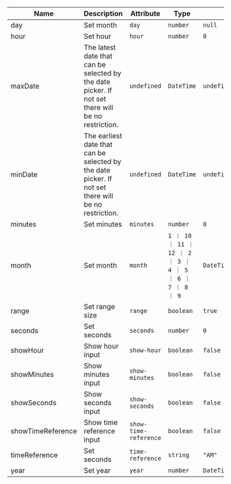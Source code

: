 | Name       | Description                   | Attribute        | Type                                      | Default             |
|------------|-------------------------------|------------------|-------------------------------------------|---------------------|
|day| Set month | `day` | `number` | `null` |
|hour| Set hour | `hour` | `number` | `0` |
|maxDate| The latest date that can be selected by the date picker. If not set there will be no restriction. | `undefined` | `DateTime` | `undefined` |
|minDate| The earliest date that can be selected by the date picker. If not set there will be no restriction. | `undefined` | `DateTime` | `undefined` |
|minutes| Set minutes | `minutes` | `number` | `0` |
|month| Set month | `month` | `1 ｜ 10 ｜ 11 ｜ 12 ｜ 2 ｜ 3 ｜ 4 ｜ 5 ｜ 6 ｜ 7 ｜ 8 ｜ 9` | `DateTime.now().month` |
|range| Set range size | `range` | `boolean` | `true` |
|seconds| Set seconds | `seconds` | `number` | `0` |
|showHour| Show hour input | `show-hour` | `boolean` | `false` |
|showMinutes| Show minutes input | `show-minutes` | `boolean` | `false` |
|showSeconds| Show seconds input | `show-seconds` | `boolean` | `false` |
|showTimeReference| Show time reference input | `show-time-reference` | `boolean` | `false` |
|timeReference| Set seconds | `time-reference` | `string` | `"AM"` |
|year| Set year | `year` | `number` | `DateTime.now().year` |
